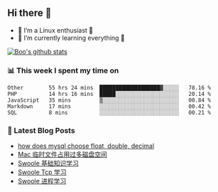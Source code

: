 ## Hi there 👋
* 🔭 I’m a Linux enthusiast 🐧️
* 🏃️ I’m currently learning everything 🏃️

[![Boo's github stats](https://github-readme-stats.vercel.app/api?username=0xAiKang)](https://github.com/anuraghazra/github-readme-stats)

<!-- [![Most Used Langs](https://github-readme-stats.vercel.app/api/top-langs/?username=0xAiKang)](https://github.com/anuraghazra/github-readme-stats) -->

### 📊 This week I spent my time on
<!--START_SECTION:waka-->
```text
Other        55 hrs 24 mins  ███████████████████▓░░░░░   78.16 % 
PHP          14 hrs 16 mins  █████░░░░░░░░░░░░░░░░░░░░   20.14 % 
JavaScript   35 mins         ▒░░░░░░░░░░░░░░░░░░░░░░░░   00.84 % 
Markdown     17 mins         ░░░░░░░░░░░░░░░░░░░░░░░░░   00.42 % 
SQL          8 mins          ░░░░░░░░░░░░░░░░░░░░░░░░░   00.21 % 
```
<!--END_SECTION:waka-->

### 📕 Latest Blog Posts
<!-- BLOG-POST-LIST:START -->
- [how does mysql choose float, double, decimal](https://www.0x2beace.com/how-does-mysql-choose-float-double-decimal/)
- [Mac 临时文件占用过多磁盘空间](https://www.0x2beace.com/mac-temporary-files-take-up-too-much-disk-space/)
- [Swoole 基础知识学习](https://www.0x2beace.com/swoole-basic-knowledge-learning/)
- [Swoole Tcp 学习](https://www.0x2beace.com/swoole-tcp-learning/)
- [Swoole 进程学习](https://www.0x2beace.com/swoole-process-learning/)
<!-- BLOG-POST-LIST:END -->

